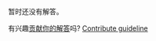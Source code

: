 
暂时还没有解答。

有兴趣[贡献你的解答](https://github.com/BFEdev/BFE.dev-solutions/blob/main/react-quiz/error-boundary-once-more_zh.md)吗? [Contribute guideline](https://github.com/BFEdev/BFE.dev-solutions#how-to-contribute)

